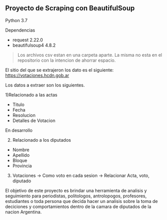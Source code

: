 ## Proyecto de Scraping con BeautifulSoup

Python 3.7

Dependencias
- request 2.22.0
- beautifulsoup4 4.8.2

> Los archivos csv estan en una carpeta aparte. La misma no esta en el repositorio con la intencion de ahorrar espacio.

El sitio del que se extrajeron los dato es el siguiente: https://votaciones.hcdn.gob.ar

Los datos a extraer son los siguientes.

 1)Relacionado a las actas
 - Titulo 
 - Fecha 
 - Resolucion
 - Detalles de Votacion
 
 En desarrollo
 
 2) Relacionado a los diputados
 - Nombre
 - Apellido
 - Bloque
 - Provincia
 3) Votaciones -> Como voto en cada sesion -> Relacionar Acta, voto, diputado


El objetivo de este proyecto es brindar una herramienta de analisis y seguimiento para periodistas, politologos, antrolopogos, profesores, estudiantes o toda persona que decida hacer un analisis sobre la toma de deciciones y comportamientos dentro de la camara de diputados de la nacion Argentina.

